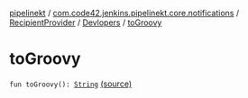 [pipelinekt](../../../index.md) / [com.code42.jenkins.pipelinekt.core.notifications](../../index.md) / [RecipientProvider](../index.md) / [Devlopers](index.md) / [toGroovy](./to-groovy.md)

# toGroovy

`fun toGroovy(): `[`String`](https://kotlinlang.org/api/latest/jvm/stdlib/kotlin/-string/index.html) [(source)](https://github.com/code42/pipelinekt/tree/master/core/src/main/kotlin/com/code42/jenkins/pipelinekt/core/notifications/RecipientProvider.kt#L9)